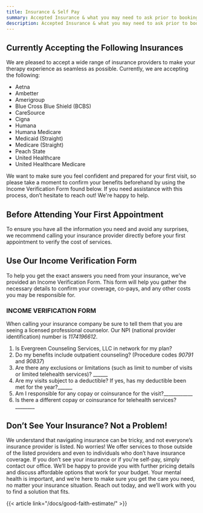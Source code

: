 ```yaml
---
title: Insurance & Self Pay
summary: Accepted Insurance & what you may need to ask prior to booking your first appointment
description: Accepted Insurance & what you may need to ask prior to booking your first appointment
---
```

## Currently Accepting the Following Insurances
We are pleased to accept a wide range of insurance providers to make your therapy experience as seamless as possible. Currently, we are accepting the following:

- Aetna
- Ambetter
- Amerigroup
- Blue Cross Blue Shield (BCBS)
- CareSource
- Cigna
- Humana
- Humana Medicare
- Medicaid (Straight)
- Medicare (Straight)
- Peach State
- United Healthcare
- United Healthcare Medicare

We want to make sure you feel confident and prepared for your first visit, so please take a moment to confirm your benefits beforehand by using the Income Verification Form found below. If you need assistance with this process, don’t hesitate to reach out! We're happy to help.

## Before Attending Your First Appointment

To ensure you have all the information you need and avoid any surprises, we recommend calling your insurance provider directly before your first appointment to verify the cost of services.

## Use Our Income Verification Form

To help you get the exact answers you need from your insurance, we’ve provided an Income Verification Form. This form will help you gather the necessary details to confirm your coverage, co-pays, and any other costs you may be responsible for.

### INCOME VERIFICATION FORM

When calling your insurance company be sure to tell them that you are seeing a licensed professional counselor.
Our NPI (national provider identification) number is *1174196612*.

1. Is Evergreen Counseling Services, LLC in network for my plan?
2. Do my benefits include outpatient counseling? (Procedure codes *90791* and *90837*)
3. Are there any exclusions or limitations (such as limit to number of visits or limited telehealth services)? ______
4. Are my visits subject to a deductible? If yes, has my deductible been met for the year?______
5. Am I responsible for any copay or coinsurance for the visit?____________
6. Is there a different copay or coinsurance for telehealth services? ________

## Don’t See Your Insurance? Not a Problem!

We understand that navigating insurance can be tricky, and not everyone’s insurance provider is listed. No worries! We offer services to those outside of the listed providers and even to individuals who don’t have insurance coverage.
If you don’t see your insurance or if you're self-pay, simply contact our office. We’ll be happy to provide you with further pricing details and discuss affordable options that work for your budget.
Your mental health is important, and we’re here to make sure you get the care you need, no matter your insurance situation. Reach out today, and we’ll work with you to find a solution that fits.

{{< article link="/docs/good-faith-estimate/" >}}
